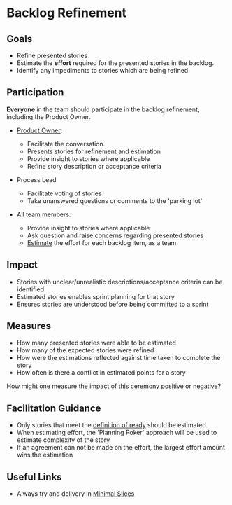 # Backlog Refinement

## Goals

- Refine presented stories
- Estimate the **effort** required for the presented stories in the backlog.
- Identify any impediments to stories which are being refined

## Participation

**Everyone** in the team should participate in the backlog refinement, including the Product Owner.

- [Product Owner](https://www.agilealliance.org/glossary/product-owner/):

  - Facilitate the conversation.
  - Presents stories for refinement and estimation
  - Provide insight to stories where applicable
  - Refine story description or acceptance criteria

- Process Lead

  - Facilitate voting of stories
  - Take unanswered questions or comments to the 'parking lot'

- All team members:

  - Provide insight to stories where applicable
  - Ask question and raise concerns regarding presented stories
  - [Estimate](estimation/readme.md) the effort for each backlog item, as a team.

## Impact

- Stories with unclear/unrealistic descriptions/acceptance criteria can be identified
- Estimated stories enables sprint planning for that story
- Ensures stories are understood before being committed to a sprint

## Measures

- How many presented stories were able to be estimated
- How many of the expected stories were refined
- How were the estimations reflected against time taken to complete the story
- How often is there a conflict in estimated points for a story

How might one measure the impact of this ceremony positive or negative?

## Facilitation Guidance

- Only stories that meet the [definition of ready](../../team-agreements/definition-of-ready/readme.md) should be estimated
- When estimating effort, the 'Planning Poker' approach will be used to estimate complexity of the story
- If an agreement can not be made on the effort, the largest effort amount wins the estimation

## Useful Links

- Always try and delivery in [Minimal Slices](../minimal-slices.md)
